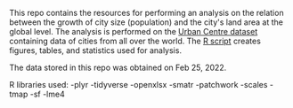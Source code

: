 This repo contains the resources for performing an analysis on the relation between the growth of city size (population) and the city's land area at the global level. The analysis is performed on the [Urban Centre dataset](https://ghsl.jrc.ec.europa.eu/ghs_stat_ucdb2015mt_r2019a.php) containing data of cities from all over the world. The [R script](https://github.com/TamDBe/city_scaling/blob/main/script/density_scaling.R) creates figures, tables, and statistics used for analysis.

The data stored in this repo was obtained on Feb 25, 2022.

R libraries used: 
-plyr
-tidyverse
-openxlsx
-smatr
-patchwork
-scales
-tmap
-sf
-lme4
